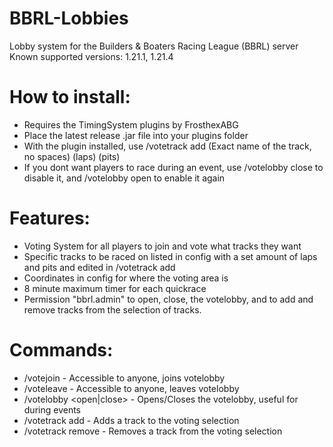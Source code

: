 # BBRL-Lobbies
Lobby system for the Builders & Boaters Racing League (BBRL) server
Known supported versions: 1.21.1, 1.21.4

# How to install:
- Requires the TimingSystem plugins by FrosthexABG
- Place the latest release .jar file into your plugins folder
- With the plugin installed, use /votetrack add (Exact name of the track, no spaces) (laps) (pits)
- If you dont want players to race during an event, use /votelobby close to disable it, and /votelobby open to enable it again

# Features:
- Voting System for all players to join and vote what tracks they want
- Specific tracks to be raced on listed in config with a set amount of laps and pits and edited in /votetrack add
- Coordinates in config for where the voting area is
- 8 minute maximum timer for each quickrace
- Permission "bbrl.admin" to open, close, the votelobby, and to add and remove tracks from the selection of tracks.

# Commands:
- /votejoin - Accessible to anyone, joins votelobby
- /voteleave - Accessible to anyone, leaves votelobby
- /votelobby <open|close> - Opens/Closes the votelobby, useful for during events
- /votetrack add <trackname> <laps> <pits> - Adds a track to the voting selection
- /votetrack remove <trackname> - Removes a track from the voting selection
